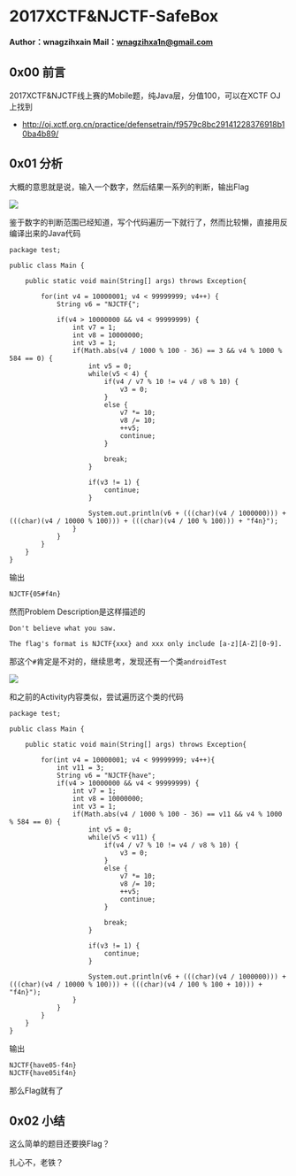 # 2017XCTF&NJCTF-SafeBox

**Author：wnagzihxain
Mail：wnagzihxa1n@gmail.com**

## 0x00 前言
2017XCTF&NJCTF线上赛的Mobile题，纯Java层，分值100，可以在XCTF OJ上找到
- http://oj.xctf.org.cn/practice/defensetrain/f9579c8bc29141228376918b10ba4b89/

## 0x01 分析
大概的意思就是说，输入一个数字，然后结果一系列的判断，输出Flag

![](Image/1.png)

鉴于数字的判断范围已经知道，写个代码遍历一下就行了，然而比较懒，直接用反编译出来的Java代码
```
package test;

public class Main {
	
	public static void main(String[] args) throws Exception{
		
        for(int v4 = 10000001; v4 < 99999999; v4++) {
        	String v6 = "NJCTF{";
            
            if(v4 > 10000000 && v4 < 99999999) {
                int v7 = 1;
                int v8 = 10000000;
                int v3 = 1;
                if(Math.abs(v4 / 1000 % 100 - 36) == 3 && v4 % 1000 % 584 == 0) {
                    int v5 = 0;
                    while(v5 < 4) {
                        if(v4 / v7 % 10 != v4 / v8 % 10) {
                            v3 = 0;
                        }
                        else {
                            v7 *= 10;
                            v8 /= 10;
                            ++v5;
                            continue;
                        }

                        break;
                    }

                    if(v3 != 1) {
                        continue;
                    }

                    System.out.println(v6 + (((char)(v4 / 1000000))) + (((char)(v4 / 10000 % 100))) + (((char)(v4 / 100 % 100))) + "f4n}");
                }
            }
        }
	}
}
```

输出
```
NJCTF{05#f4n}
```

然而Problem Description是这样描述的
```
Don't believe what you saw.

The flag's format is NJCTF{xxx} and xxx only include [a-z][A-Z][0-9].
```

那这个`#`肯定是不对的，继续思考，发现还有一个类`androidTest`

![](Image/2.png)

和之前的Activity内容类似，尝试遍历这个类的代码
```
package test;

public class Main {
	
	public static void main(String[] args) throws Exception{
		
        for(int v4 = 10000001; v4 < 99999999; v4++){
        	int v11 = 3;
            String v6 = "NJCTF{have";
            if(v4 > 10000000 && v4 < 99999999) {
                int v7 = 1;
                int v8 = 10000000;
                int v3 = 1;
                if(Math.abs(v4 / 1000 % 100 - 36) == v11 && v4 % 1000 % 584 == 0) {
                    int v5 = 0;
                    while(v5 < v11) {
                        if(v4 / v7 % 10 != v4 / v8 % 10) {
                            v3 = 0;
                        }
                        else {
                            v7 *= 10;
                            v8 /= 10;
                            ++v5;
                            continue;
                        }

                        break;
                    }

                    if(v3 != 1) {
                        continue;
                    }

                    System.out.println(v6 + (((char)(v4 / 1000000))) + (((char)(v4 / 10000 % 100))) + (((char)(v4 / 100 % 100 + 10))) + "f4n}");
                }
            }
        }
	}
}
```

输出
```
NJCTF{have05-f4n}
NJCTF{have05if4n}
```

那么Flag就有了

## 0x02 小结
这么简单的题目还要换Flag？

扎心不，老铁？